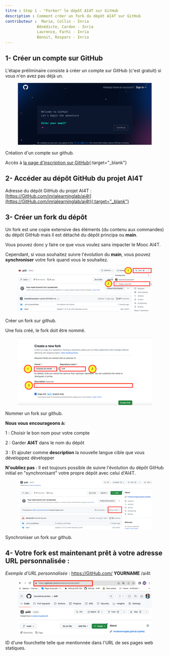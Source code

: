 ```yaml
---
titre : Step 1 - "Forker" le dépôt AI4T sur GitHub
description : Comment créer un fork du dépôt AI4T sur GitHub
contributeur :  Marie, Collin - Inria
              Bénédicte, Cardon - Inria
              Laurence, Farhi - Inria
              Benoit, Rospars - Inria
---
```


## 1- Créer un compte sur GitHub

L'étape préliminaire consiste à créer un compte sur GitHub (c'est gratuit) si vous n'en avez pas déjà un.

<figure class="image-frame">
    <img src="Images/3.1-creating-account-on-gihtub.png" alt="Creating an account on GitHub - screen caption of GitHub.">
</figure>
<figcaption>Création d'un compte sur github.</figcaption>

Accès à [la page d'inscription sur GitHub](https://github.com/signup){:target="_blank"}

## 2- Accéder au dépôt GitHub du projet AI4T

Adresse du dépôt GitHub du projet AI4T : [https://GitHub.com/inrialearninglab/ai4t](https://GitHub.com/inrialearninglab/ai4t){:target="_blank"}

## 3- Créer un **fork** du dépôt

Un fork est une copie extensive des éléments (du contenu aux commandes) du dépôt GitHub  mais il est détaché du dépôt principa ou **main**.

Vous pouvez donc y faire ce que vous voulez sans impacter le Mooc AI4T.

Cependant, si vous souhaitez suivre l'évolution du **main**, vous pouvez **synchroniser** votre fork quand vous le souhaitez.

<figure class="image-frame">
    <img src="Images/3.1-creating-a-fork-on-gihtub.png" alt="Creating an fork on GitHub - screen caption of GitHub">
</figure>
<figcaption>Créer un fork sur github.</figcaption>

Une fois créé, le fork doit être nommé.

<figure class="image-frame">
    <img src="Images/3.1-naming-a-fork-on-GitHub.png" alt="Naming a fork on GitHub - screen caption of GitHub">
</figure>
<figcaption>Nommer un fork sur github.</figcaption>


**Nous vous encourageons à:**

1 : Choisir le bon nom pour votre compte

2 : Garder **AI4T** dans le nom du dépôt

3 : Et ajouter comme **description** la nouvelle langue cible que vous développez
développer

**N'oubliez pas** : Il est toujours possible de suivre l'évolution du dépôt GitHub initial en "synchronisant" votre propre dépôt avec celui d'AI4T.
<figure class="image-frame">
    <img src="Images/3.1-synchronising-a-fork-on-GitHub.png" alt="Synchronising a fork on GitHub">
</figure>
<figcaption>Synchroniser un fork sur github.</figcaption>


## 4- Votre fork est maintenant prêt à votre adresse URL personnalisée :

*Exemple d'URL personnalisée* : https://GitHub.com/ **YOURNAME** /ai4t

<figure class="image-frame">
    <img src="Images/3.1-ID-of-a-fork-on-GitHub.png" alt="ID a fork on GitHub as mentionned in the URL of its static web pages- screen caption of GitHub">
</figure>
<figcaption>ID d'une fourchette telle que mentionnée dans l'URL de ses pages web statiques.</figcaption>
